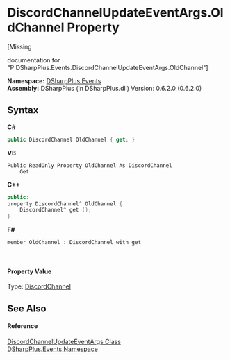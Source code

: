 # DiscordChannelUpdateEventArgs.OldChannel Property 
 

\[Missing <summary> documentation for "P:DSharpPlus.Events.DiscordChannelUpdateEventArgs.OldChannel"\]

**Namespace:**&nbsp;<a href="c92bdbbe-3dbb-8f2c-d215-691d3e9855e1">DSharpPlus.Events</a><br />**Assembly:**&nbsp;DSharpPlus (in DSharpPlus.dll) Version: 0.6.2.0 (0.6.2.0)

## Syntax

**C#**<br />
``` C#
public DiscordChannel OldChannel { get; }
```

**VB**<br />
``` VB
Public ReadOnly Property OldChannel As DiscordChannel
	Get
```

**C++**<br />
``` C++
public:
property DiscordChannel^ OldChannel {
	DiscordChannel^ get ();
}
```

**F#**<br />
``` F#
member OldChannel : DiscordChannel with get

```

<br />

#### Property Value
Type: <a href="44f2ec35-aa98-9c68-225e-7c35b7ee1739">DiscordChannel</a>

## See Also


#### Reference
<a href="4889c65d-3d0a-087e-a288-1e57000cad18">DiscordChannelUpdateEventArgs Class</a><br /><a href="c92bdbbe-3dbb-8f2c-d215-691d3e9855e1">DSharpPlus.Events Namespace</a><br />